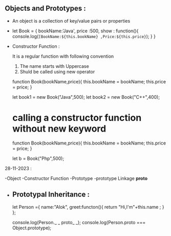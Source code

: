## Objects and Prototypes :

- An object is a collection of key/value pairs or properties

- let Book = {
  bookName:'Java',
  price :500,
  show : function(){
  console.log(`[BookName:${this.bookName} ,Price:${this.price}`);
  }
  }

- Constructor Function :

  It is a regular function with following convention

  1.  The name starts with Uppercase
  2.  Shuld be called using new operator

  function Book(bookName,price){
  this.bookName = bookName;
  this.price = price;
  }

  let book1 = new Book("Java",500);
  let book2 = new Book("C++",400);

  # calling a constructor function without new keyword

  function Book(bookName,price){
  this.bookName = bookName;
  this.price = price;
  }

  let b = Book("Php",500);

28-11-2023 :

-Object
-Constructor Function
-Prototype
-prototype Linkage
**proto**

- ## Prototypal Inheritance :

  let Person ={
  name:"Alok",
  greet:functon(){
  return "Hi,I'm"+this.name ;
  }
  };

  console.log(Person.\_ _ proto_ \_);
  console.log(Person.proto === Object.prototype);
